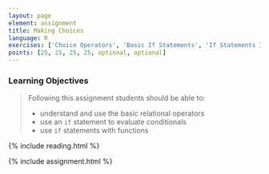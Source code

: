 ```yaml
---
layout: page
element: assignment
title: Making Choices
language: R
exercises: ['Choice Operators', 'Basic If Statements', 'If Statements In Functions', 'Size Estimates by Name', 'Load or Download File', 'DNA or RNA', 'Unit Conversion Challenge']
points: [25, 25, 25, 25, optional, optional]
---
```


### Learning Objectives

> Following this assignment students should be able to:
>
> - understand and use the basic relational operators
> - use an `if` statement to evaluate conditionals
> - use `if` statements with functions

{% include reading.html %}

{% include assignment.html %}
